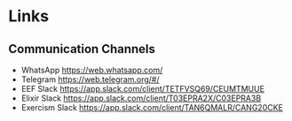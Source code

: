 # Links

## Communication Channels

- WhatsApp https://web.whatsapp.com/
- Telegram https://web.telegram.org/#/
- EEF Slack https://app.slack.com/client/TETFVSQ69/CEUMTMUUE
- Elixir Slack https://app.slack.com/client/T03EPRA2X/C03EPRA3B
- Exercism Slack https://app.slack.com/client/TAN6QMALR/CANG20CKE